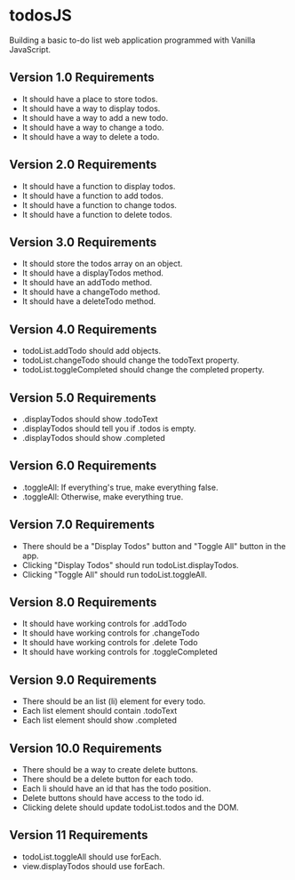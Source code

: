 # todosJS
Building a basic to-do list web application programmed with Vanilla JavaScript.

## Version 1.0 Requirements
- It should have a place to store todos.
- It should have a way to display todos.
- It should have a way to add a new todo.
- It should have a way to change a todo.
- It should have a way to delete a todo.

## Version 2.0 Requirements
- It should have a function to display todos.
- It should have a function to add todos.
- It should have a function to change todos.
- It should have a function to delete todos.

## Version 3.0 Requirements
- It should store the todos array on an object.
- It should have a displayTodos method.
- It should have an addTodo method.
- It should have a changeTodo method.
- It should have a deleteTodo method.

## Version 4.0 Requirements
- todoList.addTodo should add objects.
- todoList.changeTodo should change the todoText property.
- todoList.toggleCompleted should change the completed property.

## Version 5.0 Requirements
- .displayTodos should show .todoText
- .displayTodos should tell you if .todos is empty.
- .displayTodos should show .completed

## Version 6.0 Requirements
- .toggleAll: If everything's true, make everything false.
- .toggleAll: Otherwise, make everything true.

## Version 7.0 Requirements
- There should be a "Display Todos" button and "Toggle All" button in the app.
- Clicking "Display Todos" should run todoList.displayTodos.
- Clicking "Toggle All" should run todoList.toggleAll.

## Version 8.0 Requirements
- It should have working controls for .addTodo
- It should have working controls for .changeTodo
- It should have working controls for .delete Todo
- It should have working controls for .toggleCompleted

## Version 9.0 Requirements
- There should be an list (li) element for every todo.
- Each list element should contain .todoText
- Each list element should show .completed

## Version 10.0 Requirements
- There should be a way to create delete buttons.
- There should be a delete button for each todo.
- Each li should have an id that has the todo position.
- Delete buttons should have access to the todo id.
- Clicking delete should update todoList.todos and the DOM.

## Version 11 Requirements
- todoList.toggleAll should use forEach.
- view.displayTodos should use forEach.
